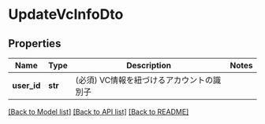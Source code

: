 # UpdateVcInfoDto

## Properties
Name | Type | Description | Notes
------------ | ------------- | ------------- | -------------
**user_id** | **str** | (必須) VC情報を紐づけるアカウントの識別子 | 

[[Back to Model list]](../README.md#documentation-for-models) [[Back to API list]](../README.md#documentation-for-api-endpoints) [[Back to README]](../README.md)


